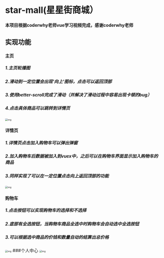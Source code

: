 # star-mall(星星街商城）

####  本项目根据coderwhy老师vue学习视频完成，感谢coderwhy老师

## 实现功能
#### 主页

   ##### 1.主页轮播图
   ##### 2.滑动到一定位置会出现'向上'图标，点击可以返回顶部
   ##### 3.使用better-scroll完成了滑动（并解决了滑动过程中容易出现卡顿的bug）
   ##### 4.点击具体商品可以跳转到详情页

<img src="https://user-images.githubusercontent.com/63336139/86478739-59994500-bd7d-11ea-83ed-7019c0c351b7.jpg" alt="img" style="zoom:50%;" />




#### 详情页
   ##### 1.详情页点击加入购物车可以弹出弹窗
   ##### 2.加入购物车后数据被加入到vuex中，之后可以在购物车界面显示加入购物车的商品
   ##### 3.同样实现了可以在一定位置点击向上返回顶部的功能

<img src="https://user-images.githubusercontent.com/63336139/86478742-5aca7200-bd7d-11ea-83e4-ac26647ce68f.jpg" alt="img" style="zoom:50%;" />

   #### 购物车
   ##### 1.点击按钮可以实现购物车的选择和不选择
   ##### 2.底部有全选按钮，当购物车商品全选中时购物车会自动选中全选按钮
   ##### 3.可以根据选中商品的价钱和数量自动的结算出总价格

<img src="https://user-images.githubusercontent.com/63336139/86478735-5900ae80-bd7d-11ea-8b8b-9f18ef46619c.jpg" alt="img" style="zoom:50%;" />
  ###个人中心

<img src="https://user-images.githubusercontent.com/63336139/86478731-569e5480-bd7d-11ea-929f-bb83354e5e21.jpg" alt="img" style="zoom:50%;" />


